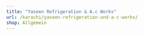 ```yaml
---
title: "Yaseen Refrigeration & A.c Works"
url: /karachi/yaseen-refrigeration-und-a-c-works/
shop: Allgemein
---
```

